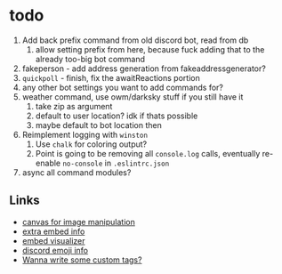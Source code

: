 # todo

1. Add back prefix command from old discord bot, read from db
   1. allow setting prefix from here, because fuck adding that to the already too-big bot command
2. fakeperson - add address generation from fakeaddressgenerator?
3. `quickpoll` - finish, fix the awaitReactions portion
4. any other bot settings you want to add commands for?
5. weather command, use owm/darksky stuff if you still have it
   1. take zip as argument
   2. default to user location? idk if thats possible
   3. maybe default to bot location then
6. Reimplement logging with `winston`
    1. Use `chalk` for coloring output?
    2. Point is going to be removing all `console.log` calls, eventually re-enable `no-console` in `.eslintrc.json`
7. async all command modules?

## Links

- [canvas for image manipulation](https://discordjs.guide/popular-topics/canvas.html#setting-up-canvas)
- [extra embed info](https://discordjs.guide/popular-topics/embeds.html#embed-preview)
- [embed visualizer](https://leovoel.github.io/embed-visualizer/)
- [discord emoji info](https://github.com/AnIdiotsGuide/discordjs-bot-guide/blob/master/coding-guides/using-emojis.md)
- [Wanna write some custom tags?](https://developer.mozilla.org/en-US/docs/Web/JavaScript/Reference/Template_literals#Tagged_templates)
